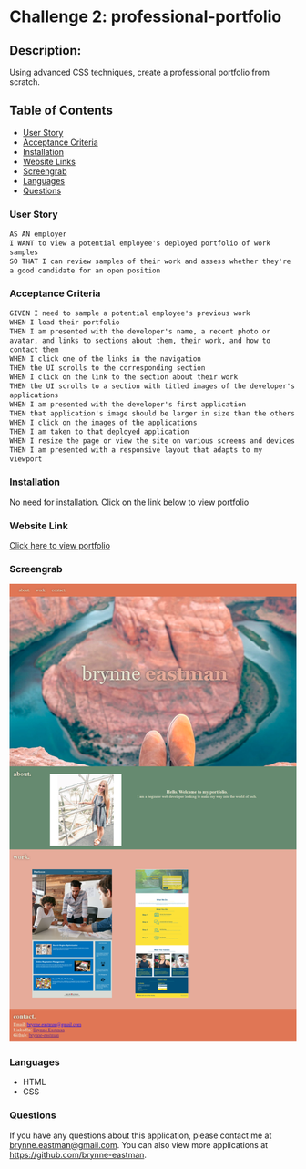 # Challenge 2: professional-portfolio

## Description: 
Using advanced CSS techniques, create a professional portfolio from scratch.

## Table of Contents
* [User Story](#userStory)
* [Acceptance Criteria](#acceptanceCriteria)
* [Installation](*installation)
* [Website Links](#websiteLinks)
* [Screengrab](#screengrab)
* [Languages](#languages)
* [Questions](questions)

### User Story
```
AS AN employer
I WANT to view a potential employee's deployed portfolio of work samples
SO THAT I can review samples of their work and assess whether they're a good candidate for an open position
```

### Acceptance Criteria
```
GIVEN I need to sample a potential employee's previous work
WHEN I load their portfolio
THEN I am presented with the developer's name, a recent photo or avatar, and links to sections about them, their work, and how to contact them
WHEN I click one of the links in the navigation
THEN the UI scrolls to the corresponding section
WHEN I click on the link to the section about their work
THEN the UI scrolls to a section with titled images of the developer's applications
WHEN I am presented with the developer's first application
THEN that application's image should be larger in size than the others
WHEN I click on the images of the applications
THEN I am taken to that deployed application
WHEN I resize the page or view the site on various screens and devices
THEN I am presented with a responsive layout that adapts to my viewport
```

### Installation
No need for installation.  Click on the link below to view portfolio


### Website Link
[Click here to view portfolio](https://brynne-eastman.github.io/professional-portfolio/)

### Screengrab
![screenshot](./assets/images/screenshot-portfolio.png)

### Languages
- HTML
- CSS 


### Questions
If you have any questions about this application, please contact me at brynne.eastman@gmail.com. You can also view more applications at https://github.com/brynne-eastman.

